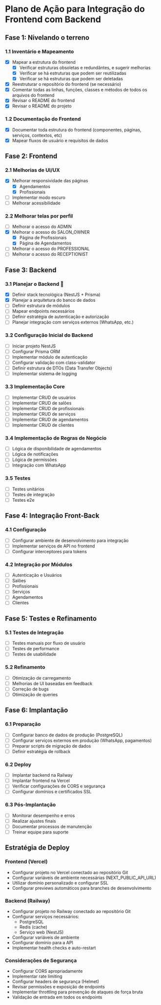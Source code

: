 # Plano de Ação para Integração do Frontend com Backend

## Fase 1: Nivelando o terreno

### 1.1 Inventário e Mapeamento

- [x] Mapear a estrutura do frontend
  - [x] Verificar estruturas obsoletas e redundântes, e sugerir melhorias
  - [x] Verificar se há estruturas que podem ser reutilizadas
  - [x] Verificar se há estruturas que podem ser deletadas
- [x] Reestruturar o repositório do frontend (se necessário)
- [x] Comentar todas as linhas, funções, classes e métodos de todos os arquivos do frontend
- [x] Revisar o README do frontend
- [x] Revisar o README do projeto

### 1.2 Documentação do Frontend

- [x] Documentar toda estrutura do frontend (componentes, páginas, serviços, contextos, etc)
- [x] Mapear fluxos de usuário e requisitos de dados

## Fase 2: Frontend

### 2.1 Melhorias de UI/UX

- [x] Melhorar responsividade das páginas
  - [x] Agendamentos
  - [x] Profissionais
- [ ] Implementar modo escuro
- [ ] Melhorar acessibilidade

### 2.2 Melhorar telas por perfil

- [ ] Melhorar o acesso do ADMIN
- [x] Melhorar o acesso do SALON_OWNER
  - [x] Página de Profissionais
  - [x] Página de Agendamentos
- [ ] Melhorar o acesso do PROFESSIONAL
- [ ] Melhorar o acesso do RECEPTIONIST

## Fase 3: Backend

### 3.1 Planejar o Backend 🔄

- [x] Definir stack tecnológica (NestJS + Prisma)
- [x] Planejar a arquitetura do banco de dados
- [ ] Definir estrutura de módulos
- [ ] Mapear endpoints necessários
- [ ] Definir estratégia de autenticação e autorização
- [ ] Planejar integração com serviços externos (WhatsApp, etc.)

### 3.2 Configuração Inicial do Backend

- [ ] Iniciar projeto NestJS
- [ ] Configurar Prisma ORM
- [ ] Implementar módulo de autenticação
- [ ] Configurar validação com class-validator
- [ ] Definir estrutura de DTOs (Data Transfer Objects)
- [ ] Implementar sistema de logging

### 3.3 Implementação Core

- [ ] Implementar CRUD de usuários
- [ ] Implementar CRUD de salões
- [ ] Implementar CRUD de profissionais
- [ ] Implementar CRUD de serviços
- [ ] Implementar CRUD de agendamentos
- [ ] Implementar CRUD de clientes

### 3.4 Implementação de Regras de Negócio

- [ ] Lógica de disponibilidade de agendamentos
- [ ] Lógica de notificações
- [ ] Lógica de permissões
- [ ] Integração com WhatsApp

### 3.5 Testes

- [ ] Testes unitários
- [ ] Testes de integração
- [ ] Testes e2e

## Fase 4: Integração Front-Back

### 4.1 Configuração

- [ ] Configurar ambiente de desenvolvimento para integração
- [ ] Implementar serviços de API no frontend
- [ ] Configurar interceptores para tokens

### 4.2 Integração por Módulos

- [ ] Autenticação e Usuários
- [ ] Salões
- [ ] Profissionais
- [ ] Serviços
- [ ] Agendamentos
- [ ] Clientes

## Fase 5: Testes e Refinamento

### 5.1 Testes de Integração

- [ ] Testes manuais por fluxo de usuário
- [ ] Testes de performance
- [ ] Testes de usabilidade

### 5.2 Refinamento

- [ ] Otimização de carregamento
- [ ] Melhorias de UI baseadas em feedback
- [ ] Correção de bugs
- [ ] Otimização de queries

## Fase 6: Implantação

### 6.1 Preparação

- [ ] Configurar banco de dados de produção (PostgreSQL)
- [ ] Configurar serviços externos em produção (WhatsApp, pagamentos)
- [ ] Preparar scripts de migração de dados
- [ ] Definir estratégia de rollback

### 6.2 Deploy

- [ ] Implantar backend na Railway
- [ ] Implantar frontend na Vercel
- [ ] Verificar configurações de CORS e segurança
- [ ] Configurar domínios e certificados SSL

### 6.3 Pós-Implantação

- [ ] Monitorar desempenho e erros
- [ ] Realizar ajustes finais
- [ ] Documentar processos de manutenção
- [ ] Treinar equipe para suporte

## Estratégia de Deploy

### Frontend (Vercel)

- Configurar projeto no Vercel conectado ao repositório Git
- Configurar variáveis de ambiente necessárias (NEXT_PUBLIC_API_URL)
- Utilizar domínio personalizado e configurar SSL
- Configurar previews automáticos para branches de desenvolvimento

### Backend (Railway)

- Configurar projeto no Railway conectado ao repositório Git
- Configurar serviços necessários:
  - PostgreSQL
  - Redis (cache)
  - Serviço web (NestJS)
- Configurar variáveis de ambiente
- Configurar domínio para a API
- Implementar health checks e auto-restart

### Considerações de Segurança

- Configurar CORS apropriadamente
- Implementar rate limiting
- Configurar headers de segurança (Helmet)
- Revisar permissões e exposição de endpoints
- Implementar throttling para prevenção de ataques de força bruta
- Validação de entrada em todos os endpoints
